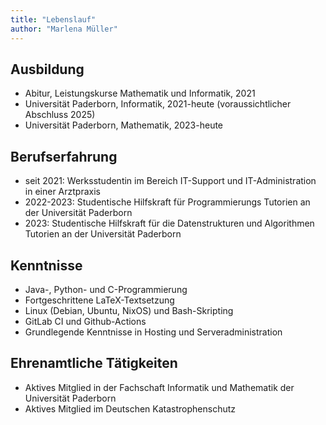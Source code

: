 ```yaml
---
title: "Lebenslauf"
author: "Marlena Müller"
---
```


## Ausbildung

* Abitur, Leistungskurse Mathematik und Informatik, 2021
* Universität Paderborn, Informatik, 2021-heute (voraussichtlicher Abschluss 2025)
* Universität Paderborn, Mathematik, 2023-heute

## Berufserfahrung

* seit 2021: Werksstudentin im Bereich IT-Support und IT-Administration in einer Arztpraxis
* 2022-2023: Studentische Hilfskraft für Programmierungs Tutorien an der Universität Paderborn
* 2023: Studentische Hilfskraft für die Datenstrukturen und Algorithmen Tutorien an der Universität Paderborn

## Kenntnisse

* Java-, Python- und C-Programmierung
* Fortgeschrittene LaTeX-Textsetzung
* Linux (Debian, Ubuntu, NixOS) und Bash-Skripting
* GitLab CI und Github-Actions
* Grundlegende Kenntnisse in Hosting und Serveradministration
  
## Ehrenamtliche Tätigkeiten

* Aktives Mitglied in der Fachschaft Informatik und Mathematik der Universität Paderborn
* Aktives Mitglied im Deutschen Katastrophenschutz
